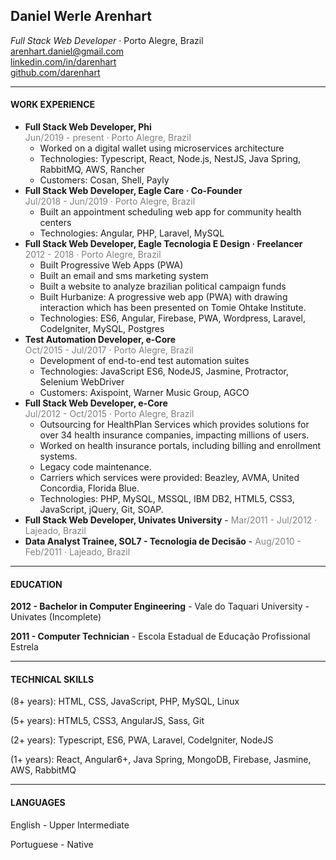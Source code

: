 ## Daniel Werle Arenhart

*Full Stack Web Developer* · Porto Alegre, Brazil <br>
<arenhart.daniel@gmail.com> <br>
[linkedin.com/in/darenhart](http://linkedin.com/in/darenhart) <br>
[github.com/darenhart](http://github.com/darenhart) <br>

--------

#### WORK EXPERIENCE

- **Full Stack Web Developer, Phi**<br>
  <span style="color: grey; font-size: 14px">Jun/2019 - present · Porto Alegre, Brazil</span>
  - Worked on a digital wallet using microservices architecture
  - Technologies: Typescript, React, Node.js, NestJS, Java Spring, RabbitMQ, AWS, Rancher
  - Customers: Cosan, Shell, Payly
- **Full Stack Web Developer, Eagle Care · Co-Founder** <br>
  <span style="color: grey; font-size: 14px">Jul/2018 - Jun/2019 · Porto Alegre, Brazil</span>
  - Built an appointment scheduling web app for community health centers
  - Technologies: Angular, PHP, Laravel, MySQL
- **Full Stack Web Developer, Eagle Tecnologia E Design · Freelancer** <br>
  <span style="color: grey; font-size: 14px">2012 - 2018 · Porto Alegre, Brazil</span>
  - Built Progressive Web Apps (PWA)
  - Built an email and sms marketing system
  - Built a website to analyze brazilian political campaign funds
  - Built Hurbanize: A progressive web app (PWA) with drawing interaction which has been presented on Tomie Ohtake Institute.
  - Technologies: ES6, Angular, Firebase, PWA, Wordpress, Laravel, CodeIgniter, MySQL, Postgres
- **Test Automation Developer, e-Core**<br>
  <span style="color: grey; font-size: 14px">Oct/2015 - Jul/2017 · Porto Alegre, Brazil</span>
  - Development of end-to-end test automation suites
  - Technologies: JavaScript ES6, NodeJS, Jasmine, Protractor, Selenium WebDriver
  - Customers: Axispoint, Warner Music Group, AGCO
- **Full Stack Web Developer, e-Core**<br>
  <span style="color: grey; font-size: 14px">Jul/2012 - Oct/2015 · Porto Alegre, Brazil</span>
  - Outsourcing for HealthPlan Services which provides solutions for over 34 health insurance companies, impacting millions of users.
  - Worked on health insurance portals, including billing and enrollment systems.
  - Legacy code maintenance.
  - Carriers which services were provided: Beazley, AVMA, United Concordia, Florida Blue.
  - Technologies: PHP, MySQL, MSSQL, IBM DB2, HTML5, CSS3, JavaScript, jQuery, Git, SOAP.
- **Full Stack Web Developer, Univates University** - <span style="color: grey; font-size: 14px">Mar/2011 - Jul/2012 · Lajeado, Brazil</span>
- **Data Analyst Trainee, SOL7 - Tecnologia de Decisão** - <span style="color: grey; font-size: 14px">Aug/2010 - Feb/2011 · Lajeado, Brazil</span>

---------

#### EDUCATION

**2012 - Bachelor in Computer Engineering** - Vale do Taquari University - Univates (Incomplete)

**2011 - Computer Technician** - Escola Estadual de Educação Profissional Estrela

---------

#### TECHNICAL SKILLS

(8+ years): HTML, CSS, JavaScript, PHP, MySQL, Linux

(5+ years): HTML5, CSS3, AngularJS, Sass, Git

(2+ years): Typescript, ES6, PWA, Laravel, CodeIgniter, NodeJS

(1+ years): React, Angular6+, Java Spring, MongoDB, Firebase, Jasmine, AWS, RabbitMQ

--------------

#### LANGUAGES

English - Upper Intermediate

Portuguese - Native

